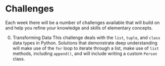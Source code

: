 # Challenges

Each week there will be a number of challenges available that will build on and help you refine your knowledge and skills of elementary concepts.

0. Transforming Data
	This challenge deals with the `list`, `tuple`, and `class` data types in Python. Solutions that demonstrate deep understanding will make use of the `for` loop to iterate through a list, make use of `list` methods, including `append()`, and will include writing a custom `Person` class. 

